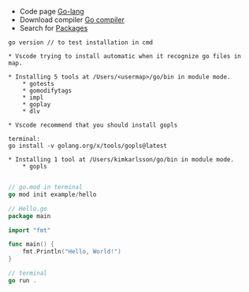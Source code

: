 * Code page [Go-lang](https://go.dev/)
* Download compiler [Go compiler](https://go.dev/dl/)
* Search for [Packages](https://pkg.go.dev/)


```shell
go version // to test installation in cmd
```

```vscode
* Vscode trying to install automatic when it recognize go files in map.

* Installing 5 tools at /Users/<usermap>/go/bin in module mode.
	* gotests
	* gomodifytags
	* impl
	* goplay
	* dlv
```

```Vscode
* Vscode recommend that you should install gopls

terminal:
go install -v golang.org/x/tools/gopls@latest

* Installing 1 tool at /Users/kimkarlsson/go/bin in module mode.
	* gopls
```

```go

// go.mod in terminal
go mod init example/hello

// Hello.go
package main

import "fmt"

func main() {
	fmt.Println("Hello, World!")
}

// terminal
go run .
```
